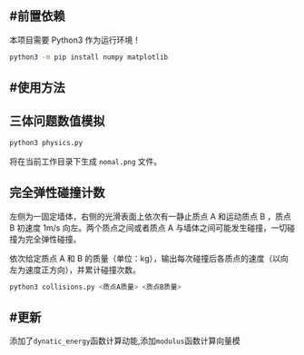 #前置依赖
---

本项目需要 Python3 作为运行环境！

```bash
python3 -m pip install numpy matplotlib
```

#使用方法
---

## 三体问题数值模拟

```bash
python3 physics.py
```

将在当前工作目录下生成 `nomal.png` 文件。

## 完全弹性碰撞计数

左侧为一固定墙体，右侧的光滑表面上依次有一静止质点 A 和运动质点 B ，质点 B 初速度 1m/s 向左。两个质点之间或者质点 A 与墙体之间可能发生碰撞，一切碰撞为完全弹性碰撞。

依次给定质点 A 和 B 的质量（单位：kg），输出每次碰撞后各质点的速度（以向左为速度正方向），并累计碰撞次数。

```bash
python3 collisions.py <质点A质量> <质点B质量>
```

#更新
---
添加了`dynatic_energy`函数计算动能,添加`modulus`函数计算向量模
